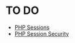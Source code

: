 # TO DO
- [PHP Sessions](https://www.youtube.com/watch?v=JAgd_L3GhI0&list=PL0eyrZgxdwhwwQQZA79OzYwl5ewA7HQih&index=25)
- [PHP Session Security](https://www.youtube.com/watch?v=FbLYsTHJKDw&list=PL0eyrZgxdwhwwQQZA79OzYwl5ewA7HQih&index=27)